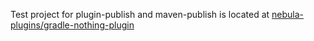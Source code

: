 Test project for plugin-publish and maven-publish is located at [nebula-plugins/gradle-nothing-plugin](https://github.com/nebula-plugins/gradle-nothing-plugin)
